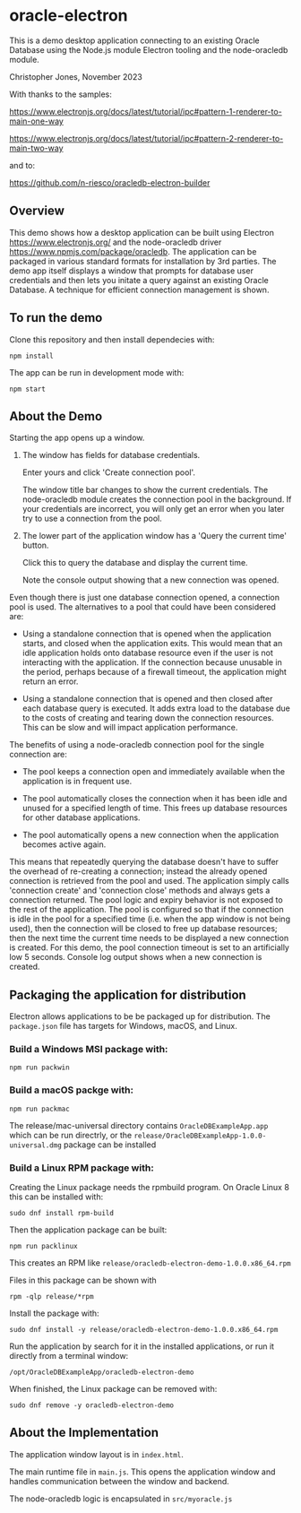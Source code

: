 # oracle-electron

This is a demo desktop application connecting to an existing Oracle Database
using the Node.js module Electron tooling and the node-oracledb module.

Christopher Jones, November 2023

With thanks to the samples:

https://www.electronjs.org/docs/latest/tutorial/ipc#pattern-1-renderer-to-main-one-way

https://www.electronjs.org/docs/latest/tutorial/ipc#pattern-2-renderer-to-main-two-way

and to:

https://github.com/n-riesco/oracledb-electron-builder

## Overview

This demo shows how a desktop application can be built using Electron
https://www.electronjs.org/ and the node-oracledb driver
https://www.npmjs.com/package/oracledb.  The application can be packaged in
various standard formats for installation by 3rd parties.  The demo app itself
displays a window that prompts for database user credentials and then lets you
initate a query against an existing Oracle Database.  A technique for efficient
connection management is shown.

## To run the demo

Clone this repository and then install dependecies with:

    npm install

The app can be run in development mode with:

    npm start

## About the Demo

Starting the app opens up a window.

1. The window has fields for database credentials.

   Enter yours and click 'Create connection pool'.

   The window title bar changes to show the current credentials.  The
   node-oracledb module creates the connection pool in the background.  If your
   credentials are incorrect, you will only get an error when you later try to
   use a connection from the pool.

2. The lower part of the application window has a 'Query the current time'
   button.

   Click this to query the database and display the current time.

   Note the console output showing that a new connection was opened.

Even though there is just one database connection opened, a connection pool is
used. The alternatives to a pool that could have been considered are:

- Using a standalone connection that is opened when the application starts, and
  closed when the application exits.  This would mean that an idle application
  holds onto database resource even if the user is not interacting with the
  application.  If the connection because unusable in the period, perhaps
  because of a firewall timeout, the application might return an error.

- Using a standalone connection that is opened and then closed after each
  database query is executed.  It adds extra load to the database due to the
  costs of creating and tearing down the connection resources.  This can be
  slow and will impact application performance.

The benefits of using a node-oracledb connection pool for the single connection
are:

- The pool keeps a connection open and immediately available when the
  application is in frequent use.

- The pool automatically closes the connection when it has been idle and unused
  for a specified length of time.  This frees up database resources for other
  database applications.

- The pool automatically opens a new connection when the application becomes
  active again.

This means that repeatedly querying the database doesn't have to suffer the
overhead of re-creating a connection; instead the already opened connection is
retrieved from the pool and used.  The application simply calls 'connection
create' and 'connection close' methods and always gets a connection
returned. The pool logic and expiry behavior is not exposed to the rest of the
application.  The pool is configured so that if the connection is idle in the
pool for a specified time (i.e. when the app window is not being used), then
the connection will be closed to free up database resources; then the next time
the current time needs to be displayed a new connection is created.  For this
demo, the pool connection timeout is set to an artificially low 5 seconds.
Console log output shows when a new connection is created.

## Packaging the application for distribution

Electron allows applications to be be packaged up for distribution.  The
`package.json` file has targets for Windows, macOS, and Linux.

### Build a Windows MSI package with:

    npm run packwin

### Build a macOS packge with:

    npm run packmac

The release/mac-universal directory contains `OracleDBExampleApp.app` which can
be run directrly, or the `release/OracleDBExampleApp-1.0.0-universal.dmg`
package can be installed

### Build a Linux RPM package with:

Creating the Linux package needs the rpmbuild program.  On Oracle
Linux 8 this can be installed with:

    sudo dnf install rpm-build

Then the application package can be built:

    npm run packlinux

This creates an RPM like `release/oracledb-electron-demo-1.0.0.x86_64.rpm`

Files in this package can be shown with

    rpm -qlp release/*rpm

Install the package with:

    sudo dnf install -y release/oracledb-electron-demo-1.0.0.x86_64.rpm

Run the application by search for it in the installed applications, or run it
directly from a terminal window:

    /opt/OracleDBExampleApp/oracledb-electron-demo

When finished, the Linux package can be removed with:

    sudo dnf remove -y oracledb-electron-demo


## About the Implementation

The application window layout is in `index.html`.

The main runtime file in `main.js`.  This opens the application window and
handles communication between the window and backend.

The node-oracledb logic is encapsulated in `src/myoracle.js`
